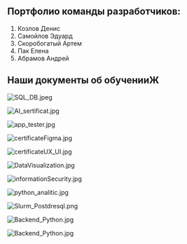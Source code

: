 ## Портфолио команды разработчиков:

1. Козлов Денис
2. Самойлов Эдуард
3. Скоробогатый Артем
4. Пак Елена
5. Абрамов Андрей

## Наши документы об обученииЖ

![ SQL_DB.jpeg](https://github.com/andrzejabramov/command_portfolio/blob/main/sertificats/%20SQL_DB.jpeg)  

![AI_sertificat.jpg](https://github.com/andrzejabramov/command_portfolio/blob/main/sertificats/AI_sertificat.jpg)  

![app_tester.jpg](https://github.com/andrzejabramov/command_portfolio/blob/main/sertificats/app_tester.jpg)    

![certificateFigma.jpg](https://github.com/andrzejabramov/command_portfolio/blob/main/sertificats/certificateFigma.jpg)  

![certificateUX_UI.jpg](https://github.com/andrzejabramov/command_portfolio/blob/main/sertificats/certificateUX_UI.jpg)  

![DataVisualization.jpg](https://github.com/andrzejabramov/command_portfolio/blob/main/sertificats/DataVisualization.jpg) 

![informationSecurity.jpg](https://github.com/andrzejabramov/command_portfolio/blob/main/sertificats/informationSecurity.jpg)  

![python_analitic.jpg](https://github.com/andrzejabramov/command_portfolio/blob/main/sertificats/python_analitic.jpg)  

![Slurm_Postdresql.png](https://github.com/andrzejabramov/command_portfolio/blob/main/sertificats/Slurm_Postdresql.png)

![Backend_Python.jpg](https://github.com/andrzejabramov/command_portfolio/blob/main/sertificats/Backend_Python-изображения-0.jpg) 

![Backend_Python.jpg](https://github.com/andrzejabramov/command_portfolio/blob/main/sertificats/Backend_Python-изображения-1.jpg)